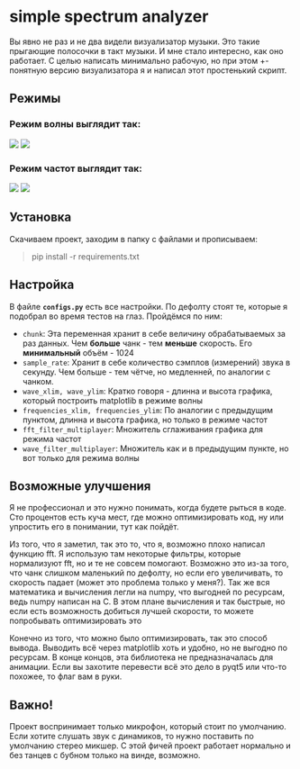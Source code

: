 # simple spectrum analyzer
Вы явно не раз и не два видели визуализатор музыки. Это такие прыгающие полосочки в такт музыки. И мне стало интересно, как оно работает. С целью написать минимально рабочую, но при этом +- понятную версию визуализатора я и написал этот простенький скрипт. 

## Режимы

### Режим волны выглядит так:
![](https://imgur.com/Ht68CsY.png)
![](https://imgur.com/obh5ai5.png)
### Режим частот выглядит так:
![](https://imgur.com/UsyDnAq.png)
![](https://imgur.com/cq0JYaf.png)
## Установка
Скачиваем проект, заходим в папку с файлами и прописываем:
> pip install -r requirements.txt

## Настройка
В файле **`configs.py`** есть все настройки. По дефолту стоят те, которые я подобрал во время тестов на глаз. Пройдёмся по ним:

 - `chunk`:  Эта переменная хранит в себе величину обрабатываемых за раз данных. Чем **больше** чанк - тем **меньше** скорость. Его **минимальный** объём - 1024 
 - `sample_rate`:  Хранит в себе количество сэмплов (измерений) звука в секунду. Чем больше - тем чётче, но медленней, по аналогии с чанком.
 - `wave_xlim, wave_ylim`:  Кратко говоря - длинна и высота графика, который построить matplotlib в режиме волны
 - `frequencies_xlim, frequencies_ylim`:  По аналогии с предыдущим пунктом, длинна и высота графика, но только в режиме частот 
 - `fft_filter_multiplayer`:  Множитель сглаживания графика для режима частот
 - `wave_filter_multiplayer`:  Множитель как и в предыдущим пункте, но вот только для режима волны

## Возможные улучшения
Я не профессионал и это нужно понимать, когда будете рыться в коде. 
Сто процентов есть куча мест, где можно оптимизировать код, ну или упростить его в понимании, тут как пойдёт.

Из того, что я заметил, так это то, что я, возможно плохо написал функцию fft. Я использую там некоторые фильтры, которые нормализуют fft, но и те не совсем помогают. Возможно это из-за  того, что чанк слишком маленький по дефолту, но если его увеличивать, то скорость падает (может это проблема только у меня?). Так же вся математика и вычисления легли на numpy, что выгодней по ресурсам, ведь numpy написан на C. В этом плане вычисления и так быстрые, но если есть возможность добиться лучшей скорости, то можете попробывать оптимизировать это

Конечно из того, что можно было оптимизировать, так это способ вывода. Выводить всё через matplotlib хоть и удобно, но не выгодно по ресурсам. В конце концов, эта библиотека не предназначалась для анимации. Если вы захотите перевести всё это дело в pyqt5 или что-то похожее, то флаг вам в руки. 

## Важно!
Проект воспринимает только микрофон, который стоит по умолчанию. Если хотите слушать звук с динамиков, то нужно поставить по умолчанию стерео микшер. С этой фичей проект работает нормально и без танцев с бубном только на винде, возможно.

